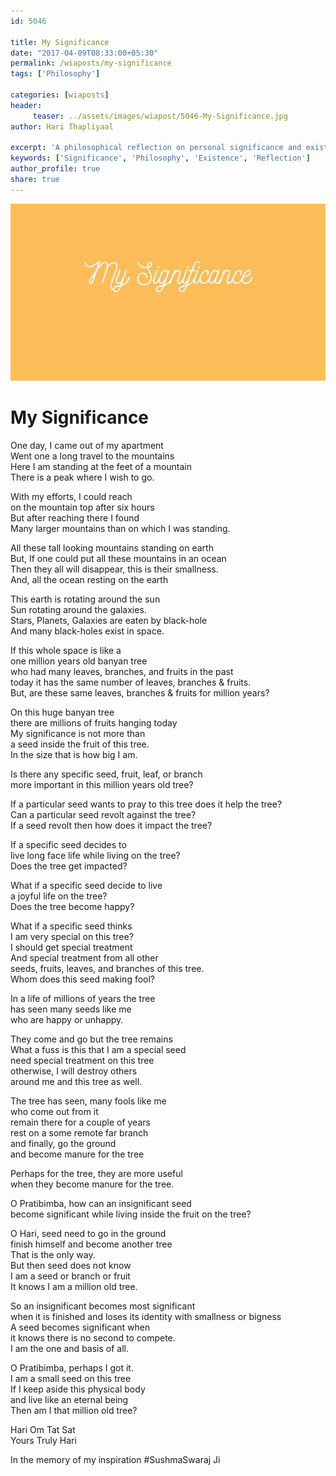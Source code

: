 ```yaml
--- 
id: 5046

title: My Significance
date: "2017-04-09T08:33:00+05:30"
permalink: /wiaposts/my-significance
tags: ['Philosophy']    

categories: [wiaposts] 
header:
     teaser: ../assets/images/wiapost/5046-My-Significance.jpg
author: Hari Thapliyaal 

excerpt: 'A philosophical reflection on personal significance and existence.' 
keywords: ['Significance', 'Philosophy', 'Existence', 'Reflection']
author_profile: true 
share: true 
---
```


![My Significance](../assets/images/wiapost/5046-My-Significance.jpg)     
   
# My Significance
    
One day, I came out of my apartment     
Went one a long travel to the mountains     
Here I am standing at the feet of a mountain     
There is a peak where I wish to go.    
    
With my efforts, I could reach     
on the mountain top after six hours     
But after reaching there I found     
Many larger mountains than on which I was standing.    
    
All these tall looking mountains standing on earth     
But, If one could put all these mountains in an ocean     
Then they all will disappear, this is their smallness.     
And, all the ocean resting on the earth    
    
This earth is rotating around the sun     
Sun rotating around the galaxies.     
Stars, Planets, Galaxies are eaten by black-hole     
And many black-holes exist in space.    
    
If this whole space is like a     
one million years old banyan tree     
who had many leaves, branches, and fruits in the past     
today it has the same number of leaves, branches &amp; fruits.     
But, are these same leaves, branches &amp; fruits for million years?    
    
On this huge banyan tree     
there are millions of fruits hanging today     
My significance is not more than     
a seed inside the fruit of this tree.     
In the size that is how big I am.    
    
Is there any specific seed, fruit, leaf, or branch     
more important in this million years old tree?    
    
If a particular seed wants to pray to this tree does it help the tree?     
Can a particular seed revolt against the tree?     
If a seed revolt then how does it impact the tree?    
    
If a specific seed decides to     
live long face life while living on the tree?     
Does the tree get impacted?    
    
What if a specific seed decide to live     
a joyful life on the tree?     
Does the tree become happy?    
    
What if a specific seed thinks     
I am very special on this tree?     
I should get special treatment     
And special treatment from all other     
seeds, fruits, leaves, and branches of this tree.     
Whom does this seed making fool?    
    
In a life of millions of years the tree     
has seen many seeds like me     
who are happy or unhappy.    
    
They come and go but the tree remains     
What a fuss is this that I am a special seed     
need special treatment on this tree     
otherwise, I will destroy others     
around me and this tree as well.    
    
The tree has seen, many fools like me     
who come out from it     
remain there for a couple of years     
rest on a some remote far branch     
and finally, go the ground     
and become manure for the tree    
    
Perhaps for the tree, they are more useful     
when they become manure for the tree.    
    
O Pratibimba, how can an insignificant seed     
become significant while living inside the fruit on the tree?    
    
O Hari, seed need to go in the ground     
finish himself and become another tree     
That is the only way.     
But then seed does not know     
I am a seed or branch or fruit     
It knows I am a million old tree.    
    
So an insignificant becomes most significant     
when it is finished and loses its identity with smallness or bigness     
A seed becomes significant when     
it knows there is no second to compete.     
I am the one and basis of all.    
    
O Pratibimba, perhaps I got it.     
I am a small seed on this tree     
If I keep aside this physical body     
and live like an eternal being     
Then am I that million old tree?    
    
Hari Om Tat Sat     
Yours Truly Hari    
    
In the memory of my inspiration #SushmaSwaraj Ji    
